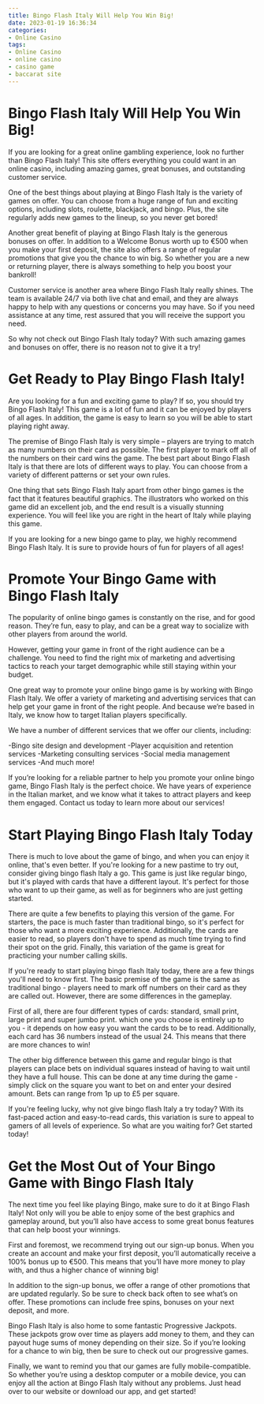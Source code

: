 ```yaml
---
title: Bingo Flash Italy Will Help You Win Big!
date: 2023-01-19 16:36:34
categories:
- Online Casino
tags:
- Online Casino
- online casino
- casino game
- baccarat site
---
```



#  Bingo Flash Italy Will Help You Win Big!

If you are looking for a great online gambling experience, look no further than Bingo Flash Italy! This site offers everything you could want in an online casino, including amazing games, great bonuses, and outstanding customer service.

One of the best things about playing at Bingo Flash Italy is the variety of games on offer. You can choose from a huge range of fun and exciting options, including slots, roulette, blackjack, and bingo. Plus, the site regularly adds new games to the lineup, so you never get bored!

Another great benefit of playing at Bingo Flash Italy is the generous bonuses on offer. In addition to a Welcome Bonus worth up to €500 when you make your first deposit, the site also offers a range of regular promotions that give you the chance to win big. So whether you are a new or returning player, there is always something to help you boost your bankroll!

Customer service is another area where Bingo Flash Italy really shines. The team is available 24/7 via both live chat and email, and they are always happy to help with any questions or concerns you may have. So if you need assistance at any time, rest assured that you will receive the support you need.

So why not check out Bingo Flash Italy today? With such amazing games and bonuses on offer, there is no reason not to give it a try!

#  Get Ready to Play Bingo Flash Italy!

Are you looking for a fun and exciting game to play? If so, you should try Bingo Flash Italy! This game is a lot of fun and it can be enjoyed by players of all ages. In addition, the game is easy to learn so you will be able to start playing right away.

The premise of Bingo Flash Italy is very simple – players are trying to match as many numbers on their card as possible. The first player to mark off all of the numbers on their card wins the game. The best part about Bingo Flash Italy is that there are lots of different ways to play. You can choose from a variety of different patterns or set your own rules.

One thing that sets Bingo Flash Italy apart from other bingo games is the fact that it features beautiful graphics. The illustrators who worked on this game did an excellent job, and the end result is a visually stunning experience. You will feel like you are right in the heart of Italy while playing this game.

If you are looking for a new bingo game to play, we highly recommend Bingo Flash Italy. It is sure to provide hours of fun for players of all ages!

#  Promote Your Bingo Game with Bingo Flash Italy

The popularity of online bingo games is constantly on the rise, and for good reason. They’re fun, easy to play, and can be a great way to socialize with other players from around the world.

However, getting your game in front of the right audience can be a challenge. You need to find the right mix of marketing and advertising tactics to reach your target demographic while still staying within your budget.

One great way to promote your online bingo game is by working with Bingo Flash Italy. We offer a variety of marketing and advertising services that can help get your game in front of the right people. And because we’re based in Italy, we know how to target Italian players specifically.

We have a number of different services that we offer our clients, including:

-Bingo site design and development
-Player acquisition and retention services
-Marketing consulting services
-Social media management services
-And much more!

If you’re looking for a reliable partner to help you promote your online bingo game, Bingo Flash Italy is the perfect choice. We have years of experience in the Italian market, and we know what it takes to attract players and keep them engaged. Contact us today to learn more about our services!

#  Start Playing Bingo Flash Italy Today

There is much to love about the game of bingo, and when you can enjoy it online, that's even better. If you're looking for a new pastime to try out, consider giving bingo flash Italy a go. This game is just like regular bingo, but it's played with cards that have a different layout. It's perfect for those who want to up their game, as well as for beginners who are just getting started.

There are quite a few benefits to playing this version of the game. For starters, the pace is much faster than traditional bingo, so it's perfect for those who want a more exciting experience. Additionally, the cards are easier to read, so players don't have to spend as much time trying to find their spot on the grid. Finally, this variation of the game is great for practicing your number calling skills.

If you're ready to start playing bingo flash Italy today, there are a few things you'll need to know first. The basic premise of the game is the same as traditional bingo - players need to mark off numbers on their card as they are called out. However, there are some differences in the gameplay.

First of all, there are four different types of cards: standard, small print, large print and super jumbo print. which one you choose is entirely up to you - it depends on how easy you want the cards to be to read. Additionally, each card has 36 numbers instead of the usual 24. This means that there are more chances to win!

The other big difference between this game and regular bingo is that players can place bets on individual squares instead of having to wait until they have a full house. This can be done at any time during the game - simply click on the square you want to bet on and enter your desired amount. Bets can range from 1p up to £5 per square.

If you're feeling lucky, why not give bingo flash Italy a try today? With its fast-paced action and easy-to-read cards, this variation is sure to appeal to gamers of all levels of experience. So what are you waiting for? Get started today!

#  Get the Most Out of Your Bingo Game with Bingo Flash Italy

The next time you feel like playing Bingo, make sure to do it at Bingo Flash Italy! Not only will you be able to enjoy some of the best graphics and gameplay around, but you’ll also have access to some great bonus features that can help boost your winnings.

First and foremost, we recommend trying out our sign-up bonus. When you create an account and make your first deposit, you’ll automatically receive a 100% bonus up to €500. This means that you’ll have more money to play with, and thus a higher chance of winning big!

In addition to the sign-up bonus, we offer a range of other promotions that are updated regularly. So be sure to check back often to see what’s on offer. These promotions can include free spins, bonuses on your next deposit, and more.

Bingo Flash Italy is also home to some fantastic Progressive Jackpots. These jackpots grow over time as players add money to them, and they can payout huge sums of money depending on their size. So if you’re looking for a chance to win big, then be sure to check out our progressive games.

Finally, we want to remind you that our games are fully mobile-compatible. So whether you’re using a desktop computer or a mobile device, you can enjoy all the action at Bingo Flash Italy without any problems. Just head over to our website or download our app, and get started!